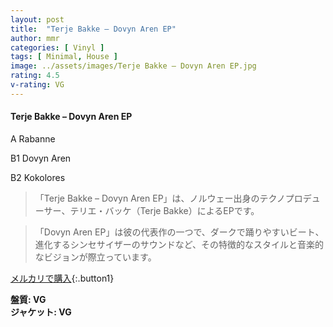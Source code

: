 ```yaml
---
layout: post
title:  "Terje Bakke – Dovyn Aren EP"
author: mmr
categories: [ Vinyl ]
tags: [ Minimal, House ]
image: ../assets/images/Terje Bakke – Dovyn Aren EP.jpg
rating: 4.5
v-rating: VG
---
```


#### Terje Bakke – Dovyn Aren EP

A  Rabanne

B1  Dovyn Aren

B2  Kokolores

> 「Terje Bakke – Dovyn Aren EP」は、ノルウェー出身のテクノプロデューサー、テリエ・バッケ（Terje Bakke）によるEPです。

> 「Dovyn Aren EP」は彼の代表作の一つで、ダークで踊りやすいビート、進化するシンセサイザーのサウンドなど、その特徴的なスタイルと音楽的なビジョンが際立っています。


[メルカリで購入](https://jp.mercari.com/item/m90063547919){:.button1}


<div class="mt-4 mb-4 d-flex align-items-center">
<strong class="mr-1">盤質: VG</strong>
</div>
<div class="mt-4 mb-4 d-flex align-items-center">
<strong class="mr-1">ジャケット: VG</strong>
</div>